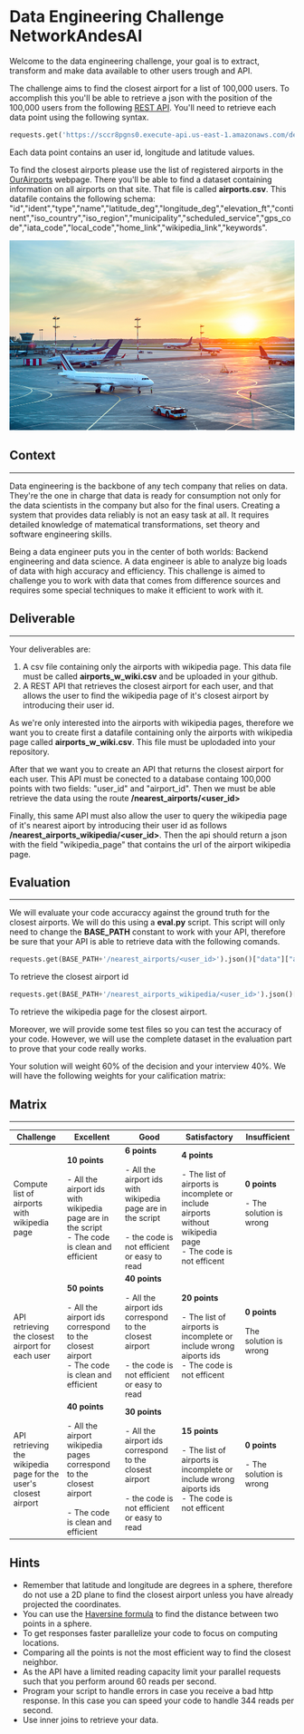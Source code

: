 # Data Engineering Challenge NetworkAndesAI

Welcome to the data engineering challenge, your goal is to extract, transform and make data available to other users trough and API. 

The challenge aims to find the closest airport for a list of 100,000 users. To accomplish this you'll be able to retrieve a json with the position of the 100,000 users from the following [REST API](https://sccr8pgns0.execute-api.us-east-1.amazonaws.com/dev/locations). You'll need to retrieve each data point using the following syntax.

``` python 
requests.get('https://sccr8pgns0.execute-api.us-east-1.amazonaws.com/dev/locations/'+str(user_id)).json()["data"]
```
 Each data point contains an user id, longitude and latitude values.

To find the closest airports please use the list of registered airports in the [OurAirports](https://ourairports.com/) webpage. There you'll be able to find a dataset containing information on all airports on that site. That file is called **airports.csv**. This datafile contains the following schema: "id","ident","type","name","latitude_deg","longitude_deg","elevation_ft","continent","iso_country","iso_region","municipality","scheduled_service","gps_code","iata_code","local_code","home_link","wikipedia_link","keywords". 


<p align="center">
  <img src="./assets/airport_324754607.jpeg" />
</p>

## Context 
------
Data engineering is the backbone of any tech company that relies on data. They're the one in charge that data is ready for consumption not only for the data scientists in the company but also for the final users. Creating a system that provides data reliably is not an easy task at all. It requires detailed knowledge of matematical transformations, set theory and software engineering skills.

Being a data engineer puts you in the center of both worlds: Backend engineering and data science. A data engineer is able to analyze big loads of data with high accuracy and efficiency. This challenge is aimed to challenge you to work with data that comes from difference sources and requires some special techniques to make it efficient to work with it. 

## Deliverable
------
Your deliverables are:
1. A csv file containing only the airports with wikipedia page. This data file must be called **airports_w_wiki.csv** and be uploaded in your github. 
2. A REST API that retrieves the closest airport for each user, and that allows the user to find the wikipedia page of it's closest airport by introducing their user id. 

As we're only interested into the airports with wikipedia pages, therefore we want you to create first a datafile containing only the airports with wikipedia page called **airports_w_wiki.csv**. This file must be uplodaded into your repository. 

After that we want you to create an API that returns the closest airport for each user. This API must be conected to a database containg 100,000 points with two fields: "user_id" and "airport_id". Then we must be able retrieve the data using the route **/nearest_airports/<user_id>**

Finally, this same API must also allow the user to query the wikipedia page of it's nearest aiport by introducing their user id as follows **/nearest_airports_wikipedia/<user_id>**. Then the api should return a json with the field "wikipedia_page" that contains the url of the airport wikipedia page.

## Evaluation
-----
We will evaluate your code accuraccy against the ground truth for the closest airports. We will do this using a **eval.py** script. This script will only need to change the **BASE_PATH** constant to work with your API, therefore be sure that your API is able to retrieve data with the following comands. 
``` python 
requests.get(BASE_PATH+'/nearest_airports/<user_id>').json()["data"]["airport_id"]
```
To retrieve the closest airport id 

``` python 
requests.get(BASE_PATH+'/nearest_airports_wikipedia/<user_id>').json()["data"]["wikipedia_page"]
```
To retrieve the wikipedia page for the closest airport.

Moreover, we will provide some test files so you can test the accuracy of your code. However, we will use the complete dataset in the evaluation part to prove that your code really works.

Your solution will weight 60% of the decision and your interview 40%. We will have the following weights for your calification matrix:

## Matrix
-----
| Challenge | Excellent  | Good | Satisfactory |  Insufficient  |
|-------------------------------|-------------|---------------|--------------|--------------------------|
|  Compute list of airports with wikipedia page  | **10 points** </br> </br> - All the airport ids with wikipedia page are in the script </br> - The code is clean and efficient  | **6 points** </br> </br> - All the airport ids with wikipedia page are in the script </br> </br> - the code is not efficient or easy to read |**4 points** </br> </br> - The list of airports is incomplete or include airports without wikipedia page  </br> - The code is not efficent|**0 points** </br> </br>  - The solution is wrong</br> </br>    |
|  API retrieving the closest airport for each user  | **50 points** </br> </br> - All the airport ids correspond to the closest airport </br> - The code is clean and efficient  | **40 points** </br> </br> - All the airport ids correspond to the closest airport </br> </br> - the code is not efficient or easy to read |**20 points** </br> </br> - The list of airports is incomplete or include wrong aiports ids  </br> - The code is not efficent|**0 points** </br> </br>  The solution is wrong</br> </br>  |
|  API retrieving the wikipedia page for the user's closest airport  | **40 points** </br> </br> - All the airport wikipedia pages correspond to the closest airport </br> </br>  - The code is clean and efficient  | **30 points** </br> </br> - All the airport ids correspond to the closest airport </br> </br> - the code is not efficient or easy to read |**15 points** </br> </br> - The list of airports is incomplete or include wrong aiports ids  </br> - The code is not efficent|**0 points** </br> </br> - The solution is wrong</br> </br>    |

Hints
------
- Remember that latitude and longitude are degrees in a sphere, therefore do not use a 2D plane to find the closest airport unless you have already projected the coordinates. 
- You can use the [Haversine formula](https://en.wikipedia.org/wiki/Haversine_formula) to find the distance between two points in a sphere.
- To get responses faster parallelize your code to focus on computing locations.
- Comparing all the points is not the most efficient way to find the closest neighbor.
- As the API have a limited reading capacity limit your parallel requests such that you perform around 60 reads per second.
- Program your script to handle errors in case you receive a bad http response. In this case you can speed your code to handle 344 reads per second.
- Use inner joins to retrieve your data.

